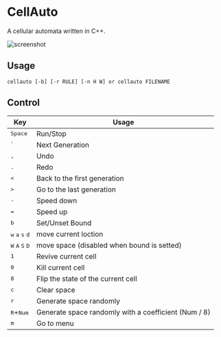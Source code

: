 # CellAuto

A cellular automata written in C++.

![screenshot](/C++/CellAuto/screenshot.gif)

## Usage

```
cellauto [-b] [-r RULE] [-n H W] or cellauto FILENAME
```

## Control

| Key | Usage |
| --- | --- |
| <kbd>Space</kbd> | Run/Stop |
| <kbd>`</kbd> | Next Generation |
| <kbd>,</kbd> | Undo |
| <kbd>.</kbd> | Redo |
| <kbd><</kbd> | Back to the first generation |
| <kbd>></kbd> | Go to the last generation |
| <kbd>-</kbd> | Speed down |
| <kbd>=</kbd> | Speed up |
| <kbd>b</kbd> | Set/Unset Bound |
| <kbd>w</kbd> <kbd>a</kbd> <kbd>s</kbd> <kbd>d</kbd> | move current loction |
| <kbd>W</kbd> <kbd>A</kbd> <kbd>S</kbd> <kbd>D</kbd> | move space (disabled when bound is setted) |
| <kbd>1</kbd> | Revive current cell |
| <kbd>0</kbd> | Kill current cell |
| <kbd>8</kbd> | Flip the state of the current cell |
| <kbd>c</kbd> | Clear space |
| <kbd>r</kbd> | Generate space randomly |
| <kbd>R</kbd>+<kbd>Num</kbd> | Generate space randomly with a coefficient (Num / 8) |
| <kbd>m</kbd> | Go to menu |
